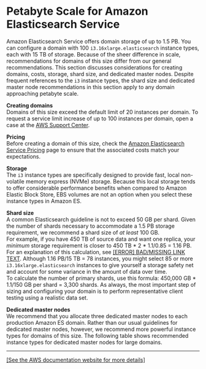 # Petabyte Scale for Amazon Elasticsearch Service<a name="petabyte-scale"></a>

Amazon Elasticsearch Service offers domain storage of up to 1\.5 PB\. You can configure a domain with 100 `i3.16xlarge.elasticsearch` instance types, each with 15 TB of storage\. Because of the sheer difference in scale, recommendations for domains of this size differ from our general recommendations\. This section discusses considerations for creating domains, costs, storage, shard size, and dedicated master nodes\. Despite frequent references to the `i3` instance types, the shard size and dedicated master node recommendations in this section apply to any domain approaching petabyte scale\.

**Creating domains**  
Domains of this size exceed the default limit of 20 instances per domain\. To request a service limit increase of up to 100 instances per domain, open a case at the [AWS Support Center](https://console.aws.amazon.com/support/home#/)\.

**Pricing**  
Before creating a domain of this size, check the [Amazon Elasticsearch Service Pricing](https://aws.amazon.com/elasticsearch-service/pricing/) page to ensure that the associated costs match your expectations\.

**Storage**  
The `i3` instance types are specifically designed to provide fast, local non\-volatile memory express \(NVMe\) storage\. Because this local storage tends to offer considerable performance benefits when compared to Amazon Elastic Block Store, EBS volumes are not an option when you select these instance types in Amazon ES\.

**Shard size**  
A common Elasticsearch guideline is not to exceed 50 GB per shard\. Given the number of shards necessary to accommodate a 1\.5 PB storage requirement, we recommend a shard size of *at least* 100 GB\.  
For example, if you have 450 TB of source data and want one replica, your *minimum* storage requirement is closer to 450 TB \* 2 \* 1\.1/0\.85 = 1\.16 PB\. For an explanation of this calculation, see [[ERROR] BAD/MISSING LINK TEXT](sizing-domains.md#aes-bp-storage)\. Although 1\.16 PB/15 TB = 78 instances, you might select 85 or more `i3.16xlarge.elasticsearch` instances to give yourself a storage safety net and account for some variance in the amount of data over time\.  
To calculate the number of primary shards, use this formula: 450,000 GB \* 1\.1/150 GB per shard = 3,300 shards\. As always, the most important step of sizing and configuring your domain is to perform representative client testing using a realistic data set\.

**Dedicated master nodes**  
We recommend that you allocate three dedicated master nodes to each production Amazon ES domain\. Rather than our usual guidelines for dedicated master nodes, however, we recommend more powerful instance types for domains of this size\. The following table shows recommended instance types for dedicated master nodes for large domains\.    
****    
[\[See the AWS documentation website for more details\]](http://docs.aws.amazon.com/elasticsearch-service/latest/developerguide/petabyte-scale.html)